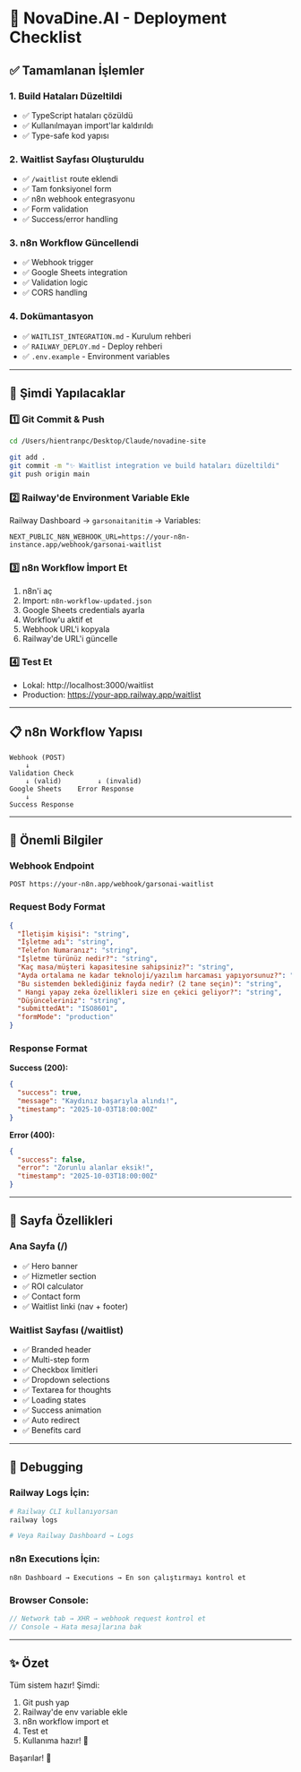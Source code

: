 # 🎯 NovaDine.AI - Deployment Checklist

## ✅ Tamamlanan İşlemler

### 1. Build Hataları Düzeltildi
- ✅ TypeScript hataları çözüldü
- ✅ Kullanılmayan import'lar kaldırıldı
- ✅ Type-safe kod yapısı

### 2. Waitlist Sayfası Oluşturuldu
- ✅ `/waitlist` route eklendi
- ✅ Tam fonksiyonel form
- ✅ n8n webhook entegrasyonu
- ✅ Form validation
- ✅ Success/error handling

### 3. n8n Workflow Güncellendi
- ✅ Webhook trigger
- ✅ Google Sheets integration
- ✅ Validation logic
- ✅ CORS handling

### 4. Dokümantasyon
- ✅ `WAITLIST_INTEGRATION.md` - Kurulum rehberi
- ✅ `RAILWAY_DEPLOY.md` - Deploy rehberi
- ✅ `.env.example` - Environment variables

---

## 🚀 Şimdi Yapılacaklar

### 1️⃣ Git Commit & Push
```bash
cd /Users/hientranpc/Desktop/Claude/novadine-site

git add .
git commit -m "✨ Waitlist integration ve build hataları düzeltildi"
git push origin main
```

### 2️⃣ Railway'de Environment Variable Ekle
Railway Dashboard → `garsonaitanitim` → Variables:

```
NEXT_PUBLIC_N8N_WEBHOOK_URL=https://your-n8n-instance.app/webhook/garsonai-waitlist
```

### 3️⃣ n8n Workflow İmport Et
1. n8n'i aç
2. Import: `n8n-workflow-updated.json`
3. Google Sheets credentials ayarla
4. Workflow'u aktif et
5. Webhook URL'i kopyala
6. Railway'de URL'i güncelle

### 4️⃣ Test Et
- Lokal: http://localhost:3000/waitlist
- Production: https://your-app.railway.app/waitlist

---

## 📋 n8n Workflow Yapısı

```
Webhook (POST)
    ↓
Validation Check
    ↓ (valid)         ↓ (invalid)
Google Sheets    Error Response
    ↓
Success Response
```

---

## 🔑 Önemli Bilgiler

### Webhook Endpoint
```
POST https://your-n8n.app/webhook/garsonai-waitlist
```

### Request Body Format
```json
{
  "İletişim kişisi": "string",
  "İşletme adı": "string",
  "Telefon Numaranız": "string",
  "İşletme türünüz nedir?": "string",
  "Kaç masa/müşteri kapasitesine sahipsiniz?": "string",
  "Ayda ortalama ne kadar teknoloji/yazılım harcaması yapıyorsunuz?": "string",
  "Bu sistemden beklediğiniz fayda nedir? (2 tane seçin)": "string",
  " Hangi yapay zeka özellikleri size en çekici geliyor?": "string",
  "Düşünceleriniz": "string",
  "submittedAt": "ISO8601",
  "formMode": "production"
}
```

### Response Format
**Success (200):**
```json
{
  "success": true,
  "message": "Kaydınız başarıyla alındı!",
  "timestamp": "2025-10-03T18:00:00Z"
}
```

**Error (400):**
```json
{
  "success": false,
  "error": "Zorunlu alanlar eksik!",
  "timestamp": "2025-10-03T18:00:00Z"
}
```

---

## 🎨 Sayfa Özellikleri

### Ana Sayfa (/)
- ✅ Hero banner
- ✅ Hizmetler section
- ✅ ROI calculator
- ✅ Contact form
- ✅ Waitlist linki (nav + footer)

### Waitlist Sayfası (/waitlist)
- ✅ Branded header
- ✅ Multi-step form
- ✅ Checkbox limitleri
- ✅ Dropdown selections
- ✅ Textarea for thoughts
- ✅ Loading states
- ✅ Success animation
- ✅ Auto redirect
- ✅ Benefits card

---

## 🐛 Debugging

### Railway Logs İçin:
```bash
# Railway CLI kullanıyorsan
railway logs

# Veya Railway Dashboard → Logs
```

### n8n Executions İçin:
```
n8n Dashboard → Executions → En son çalıştırmayı kontrol et
```

### Browser Console:
```javascript
// Network tab → XHR → webhook request kontrol et
// Console → Hata mesajlarına bak
```

---

## ✨ Özet

Tüm sistem hazır! Şimdi:
1. Git push yap
2. Railway'de env variable ekle
3. n8n workflow import et
4. Test et
5. Kullanıma hazır! 🎉

Başarılar! 🚀
